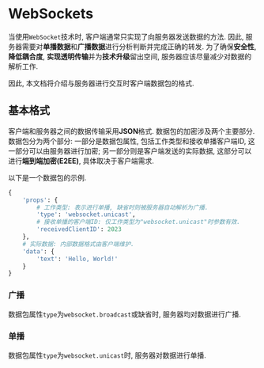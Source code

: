 # WebSockets

当使用`WebSocket`技术时, 客户端通常只实现了向服务器发送数据的方法. 因此, 服务器需要对<b>单播数据</b>和<b>广播数据</b>进行分析判断并完成正确的转发. 为了确保<b>安全性</b>, <b>降低耦合度</b>, <b>实现透明传输</b>并为<b>技术升级</b>留出空间, 服务器应该尽量减少对数据的解析工作.

因此, 本文档将介绍与服务器进行交互时客户端数据包的格式.

## 基本格式

客户端和服务器之间的数据传输采用<b>JSON</b>格式. 数据包的加密涉及两个主要部分. 数据包分为两个部分: 一部分是数据包属性, 包括工作类型和接收单播客户端ID, 这一部分可以由服务器进行加密; 另一部分则是客户端发送的实际数据, 这部分可以进行<b>端到端加密(E2EE)</b>, 具体取决于客户端需求.

以下是一个数据包的示例.

```python
{
    'props': {
        # 工作类型: 表示进行单播, 缺省时则被服务器自动解析为广播.
        'type': 'websocket.unicast',
        # 接收单播的客户端ID: 仅工作类型为"websocket.unicast"时参数有效.
    	'receivedClientID': 2023
    },
    # 实际数据: 内部数据格式由客户端维护.
    'data': {
        'text': 'Hello, World!'
    }
}
```

### 广播

数据包属性`type`为`websocket.broadcast`或缺省时, 服务器均对数据进行广播.

### 单播

数据包属性`type`为`websocket.unicast`时, 服务器对数据进行单播.
